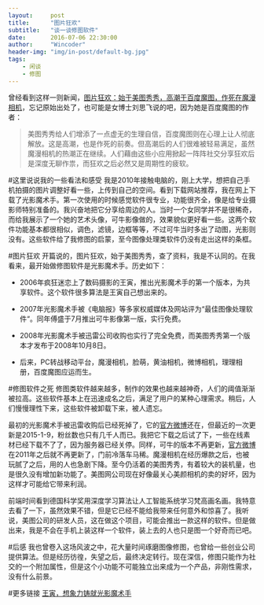 ```yaml
---
layout:     post
title:      "图片狂欢"
subtitle:   "谈一谈修图软件"
date:       2016-07-06 22:30:00
author:     "Wincoder"
header-img: "img/in-post/default-bg.jpg"
tags:
    - 闲谈
    - 修图
---
```

曾经看到这样一则新闻，[图片狂欢：始于美图秀秀，高潮于百度魔图，作死在魔漫相机](http://www.tmtpost.com/75647.html)，忘记原始出处了，也可能是女博士刘思飞说的吧，因为她是百度魔图的作者：

> 美图秀秀给人们增添了一点虚无的生理自信，百度魔图则在心理上让人彻底解放。这是高潮，也是作死的前奏。但高潮后的人们很难被轻易满足，虽然魔漫相机的热潮正在继续。人们藉由这些小应用掀起一阵阵社交分享狂欢后是深度无聊作祟，而狂欢之后必然又是周期性的疲软。

#这里说说我的一些看法和感受
我是2010年接触电脑的，刚上大学，想把自己手机拍摄的图片调整好看一些，上传到自己的空间。看到下载网站推荐，我在网上下载了光影魔术手。第一次使用的时候感觉软件很专业，功能很齐全，像是给专业摄影师特别准备的。我兴奋地把它分享给周边的人。当时一个女同学并不是很稀奇，而给我展示了一个她的艺术头像，可牛影像做的，效果貌似更好看一些。这两个软件功能基本都很相似，调色，滤镜，边框等等，不过可牛当时多出了动图，光影则没有。这些软件给了我修图的启蒙，至今图像处理类软件仍没有走出这样的条框。

#图片狂欢
开篇说的，图片狂欢，始于美图秀秀，查了资料，我是不认同的。在我看来，最开始做修图软件是光影魔术手。历史如下：

 - 2006年疯狂迷恋上了数码摄影的王寅，推出光影魔术手的第一个版本，为共享软件。这个软件很多算法是王寅自己想出来的。

 - 2007年光影魔术手被《电脑报》等多家权威媒体及网站评为“最佳图像处理软件“。同年傅盛于7月推出可牛影像第一版，实行免费。
 - 2008年光影魔术手被迅雷公司收购也实行了完全免费，而美图秀秀第一个版本才发布于2008年10月8日。

 - 后来，PC转战移动平台，魔漫相机，脸萌，黄油相机，微博相机，理理相册，百度魔图应运而生。

#修图软件之死
修图类软件越来越多，制作的效果也越来越神奇，人们的阈值渐渐被拉高。这些软件基本上在迅速成名之后，满足了用户的某种心理需求。稍后，人们慢慢理性下来，这些软件被卸载下来，被人遗忘。

最初的光影魔术手被迅雷收购后已经死掉了，它的[官方微博](http://weibo.com/neoimagingthunder)还在，但最近的一次更新是2015-1-9，粉丝数也只有几千人而已。我把它下载之后试了下，一些在线素材已经下载不了了，因为服务器已经关停。同样，可牛的版本不再更新，[官方微博](http://weibo.com/conew?refer_flag=1001030101_&is_hot=1)在2011年之后就不再更新了，门前冷落车马稀。魔漫相机在经历爆款之后，也被玩腻了之后，用的人也急剧下降。至今仍活着的美图秀秀，有着较大的装机量，也是很久没有增加新功能了。美图网公司现在好像最关心美颜相机的卖的好坏，因为这样才可能给它带来利润。

前端时间看到德国科学奖用深度学习算法让人工智能系统学习梵高画名画。我特意去看了一下，虽然效果不错，但是它已经不能给我带来任何意外和惊喜了。我听说，美图公司的研发人员，这在做这个项目，可能会推出一款这样的软件。但是做出来，我是不会在手机上装这样一个软件，装上去的人也只是图一个好奇而已吧。

#后感
我也曾卷入这场风波之中，花大量时间琢磨图像修图，也曾给一些创业公司提供算法。但是经历彷徨，失望之后，最终决定转行。现在深信，修图只能作为社交的一个附加属性，但是这个小功能不可能独立出来成为一个产品，非刚性需求，没有什么前景。


#更多链接
 [王寅，想象力铸就光影魔术手](http://www.it8g.com/RenWu/200902/12817.htm)
